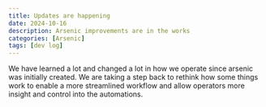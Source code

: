 ```yaml
---
title: Updates are happening
date: 2024-10-16
description: Arsenic improvements are in the works
categories: [Arsenic]
tags: [dev log]
---
```


We have learned a lot and changed a lot in how we operate since arsenic was initially created. We are taking a step back
to rethink how some things work to enable a more streamlined workflow and allow operators more insight and control into
the automations.